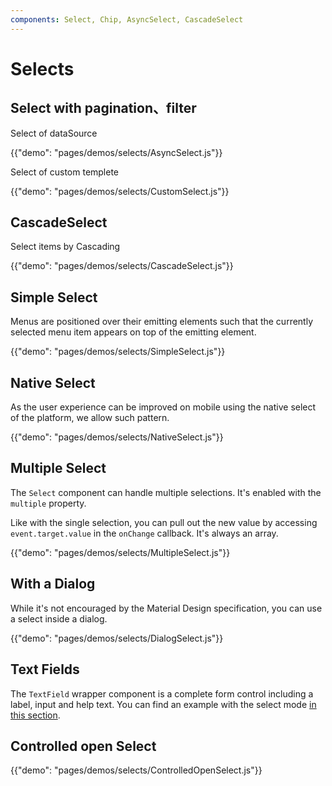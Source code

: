 ```yaml
---
components: Select, Chip, AsyncSelect, CascadeSelect
---
```

# Selects
## Select with pagination、filter

Select of dataSource

{{"demo": "pages/demos/selects/AsyncSelect.js"}}

Select of custom templete

{{"demo": "pages/demos/selects/CustomSelect.js"}}
## CascadeSelect

Select items by Cascading

{{"demo": "pages/demos/selects/CascadeSelect.js"}}

## Simple Select

Menus are positioned over their emitting elements such that the currently selected menu item appears on top of the emitting element.

{{"demo": "pages/demos/selects/SimpleSelect.js"}}

## Native Select

As the user experience can be improved on mobile using the native select of the platform,
we allow such pattern.

{{"demo": "pages/demos/selects/NativeSelect.js"}}

## Multiple Select

The `Select` component can handle multiple selections.
It's enabled with the `multiple` property.

Like with the single selection, you can pull out the new value by accessing `event.target.value` in the `onChange` callback. It's always an array.

{{"demo": "pages/demos/selects/MultipleSelect.js"}}

## With a Dialog

While it's not encouraged by the Material Design specification, you can use a select inside a dialog.

{{"demo": "pages/demos/selects/DialogSelect.js"}}

## Text Fields

The `TextField` wrapper component is a complete form control including a label, input and help text. You can find an example with the select mode [in this section](/demos/text-fields#textfield).

## Controlled open Select

{{"demo": "pages/demos/selects/ControlledOpenSelect.js"}}
